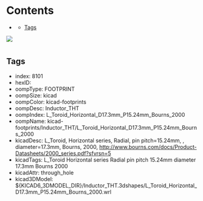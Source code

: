 



Contents
========

* [](#)
	* [Tags](#tags)
  
![][im]
# 

## Tags

- index: 8101
- hexID: 
- oompType: FOOTPRINT
- oompSize: kicad
- oompColor: kicad-footprints
- oompDesc: Inductor_THT
- oompIndex: L_Toroid_Horizontal_D17.3mm_P15.24mm_Bourns_2000
- oompName: kicad-footprints/Inductor_THT/L_Toroid_Horizontal_D17.3mm_P15.24mm_Bourns_2000
- kicadDesc: L_Toroid, Horizontal series, Radial, pin pitch=15.24mm, , diameter=17.3mm, Bourns, 2000, http://www.bourns.com/docs/Product-Datasheets/2000_series.pdf?sfvrsn=5
- kicadTags: L_Toroid Horizontal series Radial pin pitch 15.24mm  diameter 17.3mm Bourns 2000
- kicadAttr: through_hole
- kicad3DModel: ${KICAD6_3DMODEL_DIR}/Inductor_THT.3dshapes/L_Toroid_Horizontal_D17.3mm_P15.24mm_Bourns_2000.wrl



[im]: image.png
